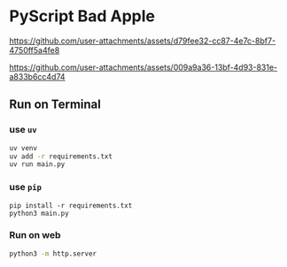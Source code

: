 # PyScript Bad Apple


https://github.com/user-attachments/assets/d79fee32-cc87-4e7c-8bf7-4750ff5a4fe8


https://github.com/user-attachments/assets/009a9a36-13bf-4d93-831e-a833b6cc4d74



## Run on Terminal

### use `uv`

```sh
uv venv
uv add -r requirements.txt 
uv run main.py
```

### use `pip`

```
pip install -r requirements.txt
python3 main.py
```


### Run on web

```sh
python3 -m http.server
```
